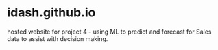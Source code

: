 # idash.github.io
hosted website for project 4 - using ML to predict and forecast for Sales data to assist with decision making.
